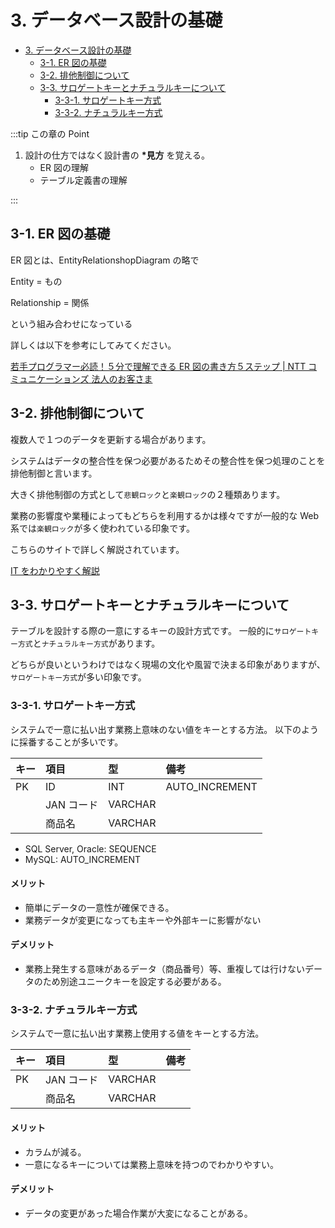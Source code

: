 # 3. データベース設計の基礎

- [3. データベース設計の基礎](#3-データベース設計の基礎)
  - [3-1. ER 図の基礎](#3-1-er-図の基礎)
  - [3-2. 排他制御について](#3-2-排他制御について)
  - [3-3. サロゲートキーとナチュラルキーについて](#3-3-サロゲートキーとナチュラルキーについて)
    - [3-3-1. サロゲートキー方式](#3-3-1-サロゲートキー方式)
    - [3-3-2. ナチュラルキー方式](#3-3-2-ナチュラルキー方式)

:::tip この章の Point

1. 設計の仕方ではなく設計書の **\*見方** を覚える。
   - ER 図の理解
   - テーブル定義書の理解

:::

## 3-1. ER 図の基礎

ER 図とは、EntityRelationshopDiagram の略で

Entity = もの

Relationship = 関係

という組み合わせになっている

詳しくは以下を参考にしてみてください。

[若手プログラマー必読！５分で理解できる ER 図の書き方５ステップ | NTT コミュニケーションズ 法人のお客さま](https://www.ntt.com/business/sdpf/knowledge/archive_50.html)

## 3-2. 排他制御について

複数人で１つのデータを更新する場合があります。

システムはデータの整合性を保つ必要があるためその整合性を保つ処理のことを排他制御と言います。

大きく排他制御の方式として`悲観ロック`と`楽観ロック`の２種類あります。

業務の影響度や業種によってもどちらを利用するかは様々ですが一般的な Web 系では`楽観ロック`が多く使われている印象です。

こちらのサイトで詳しく解説されています。

[IT をわかりやすく解説](https://medium-company.com/%E6%82%B2%E8%A6%B3%E3%83%AD%E3%83%83%E3%82%AF%E3%81%A8%E6%A5%BD%E8%A6%B3%E3%83%AD%E3%83%83%E3%82%AF%E3%81%AE%E9%81%95%E3%81%84/)

## 3-3. サロゲートキーとナチュラルキーについて

テーブルを設計する際の一意にするキーの設計方式です。
一般的に`サロゲートキー方式`と`ナチュラルキー方式`があります。

どちらが良いというわけではなく現場の文化や風習で決まる印象がありますが、`サロゲートキー方式`が多い印象です。

### 3-3-1. サロゲートキー方式

システムで一意に払い出す業務上意味のない値をキーとする方法。
以下のように採番することが多いです。

| キー | 項目       | 型      | 備考           |
| :--- | :--------- | :------ | :------------- |
| PK   | ID         | INT     | AUTO_INCREMENT |
|      | JAN コード | VARCHAR |                |
|      | 商品名     | VARCHAR |                |

- SQL Server, Oracle: SEQUENCE
- MySQL: AUTO_INCREMENT

#### メリット

- 簡単にデータの一意性が確保できる。
- 業務データが変更になっても主キーや外部キーに影響がない

#### デメリット

- 業務上発生する意味があるデータ（商品番号）等、重複しては行けないデータのため別途ユニークキーを設定する必要がある。

### 3-3-2. ナチュラルキー方式

システムで一意に払い出す業務上使用する値をキーとする方法。

| キー | 項目       | 型      | 備考 |
| :--- | :--------- | :------ | :--- |
| PK   | JAN コード | VARCHAR |      |
|      | 商品名     | VARCHAR |      |

#### メリット

- カラムが減る。
- 一意になるキーについては業務上意味を持つのでわかりやすい。

#### デメリット

- データの変更があった場合作業が大変になることがある。
